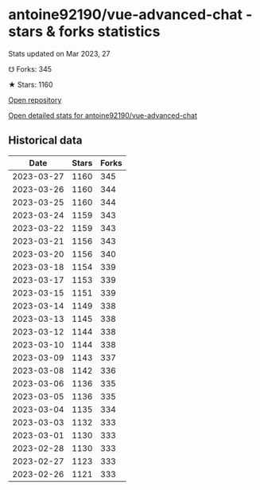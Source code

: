 # antoine92190/vue-advanced-chat - stars & forks statistics

Stats updated on Mar 2023, 27

☋ Forks: 345

★ Stars: 1160

[Open repository](https://github.com/antoine92190/vue-advanced-chat)

[Open detailed stats for antoine92190/vue-advanced-chat](https://reviewgithub.com/rep/antoine92190/vue-advanced-chat)

## Historical data
| Date | Stars | Forks |
|------|-------|-------|
| 2023-03-27 | 1160 | 345 | 
| 2023-03-26 | 1160 | 344 | 
| 2023-03-25 | 1160 | 344 | 
| 2023-03-24 | 1159 | 343 | 
| 2023-03-22 | 1159 | 343 | 
| 2023-03-21 | 1156 | 343 | 
| 2023-03-20 | 1156 | 340 | 
| 2023-03-18 | 1154 | 339 | 
| 2023-03-17 | 1153 | 339 | 
| 2023-03-15 | 1151 | 339 | 
| 2023-03-14 | 1149 | 338 | 
| 2023-03-13 | 1145 | 338 | 
| 2023-03-12 | 1144 | 338 | 
| 2023-03-10 | 1144 | 338 | 
| 2023-03-09 | 1143 | 337 | 
| 2023-03-08 | 1142 | 336 | 
| 2023-03-06 | 1136 | 335 | 
| 2023-03-05 | 1136 | 335 | 
| 2023-03-04 | 1135 | 334 | 
| 2023-03-03 | 1132 | 333 | 
| 2023-03-01 | 1130 | 333 | 
| 2023-02-28 | 1130 | 333 | 
| 2023-02-27 | 1123 | 333 | 
| 2023-02-26 | 1121 | 333 | 

